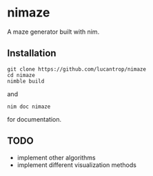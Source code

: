 # nimaze

A maze generator built with nim.

## Installation
```
git clone https://github.com/lucantrop/nimaze
cd nimaze
nimble build
```
and
```
nim doc nimaze
```
for documentation.

## TODO
* implement other algorithms
* implement different visualization methods
